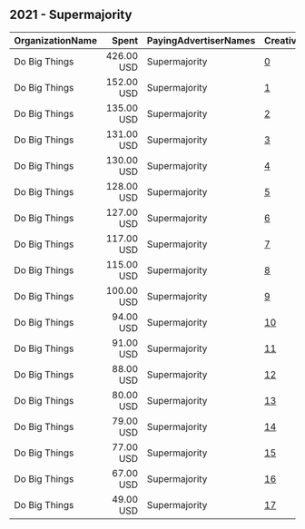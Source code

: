 ## 2021 - Supermajority 
|OrganizationName|Spent|PayingAdvertiserNames|CreativeUrls|Impressions|Genders|AgeBrackets|CountryCodes|BillingAddresses|CandidateBallotInformation|
|:---|---:|:---|:---|---:|:---|:---|:---|:---|:---|
|Do Big Things|426.00 USD|Supermajority|[0](https://www.snap.com/political-ads/asset/7ea6ce9cf83536aca5b201933aad43c7bb412b56fc130b6c69d5bdef4eb64d75?mediaType=jpg)|40,787|FEMALE|18+|united states|"PO Box 128,Mill Valley,94942,US"|Supermajority|
|Do Big Things|152.00 USD|Supermajority|[1](https://www.snap.com/political-ads/asset/e92ad26cca3ad9605bf221601cdcd72a435134a0d6953b82606bd50981867e2b?mediaType=jpg)|19,532|FEMALE|18+|united states|"PO Box 128,Mill Valley,94942,US"|Supermajority|
|Do Big Things|135.00 USD|Supermajority|[2](https://www.snap.com/political-ads/asset/e92ad26cca3ad9605bf221601cdcd72a435134a0d6953b82606bd50981867e2b?mediaType=jpg)|21,593|FEMALE|18+|united states|"PO Box 128,Mill Valley,94942,US"|Supermajority|
|Do Big Things|131.00 USD|Supermajority|[3](https://www.snap.com/political-ads/asset/e92ad26cca3ad9605bf221601cdcd72a435134a0d6953b82606bd50981867e2b?mediaType=jpg)|20,062|FEMALE|18+|united states|"PO Box 128,Mill Valley,94942,US"|Supermajority|
|Do Big Things|130.00 USD|Supermajority|[4](https://www.snap.com/political-ads/asset/e92ad26cca3ad9605bf221601cdcd72a435134a0d6953b82606bd50981867e2b?mediaType=jpg)|18,788|FEMALE|18+|united states|"PO Box 128,Mill Valley,94942,US"|Supermajority|
|Do Big Things|128.00 USD|Supermajority|[5](https://www.snap.com/political-ads/asset/7ea6ce9cf83536aca5b201933aad43c7bb412b56fc130b6c69d5bdef4eb64d75?mediaType=jpg)|14,280|FEMALE|18+|united states|"PO Box 128,Mill Valley,94942,US"|Supermajority|
|Do Big Things|127.00 USD|Supermajority|[6](https://www.snap.com/political-ads/asset/e92ad26cca3ad9605bf221601cdcd72a435134a0d6953b82606bd50981867e2b?mediaType=jpg)|20,545|FEMALE|18+|united states|"PO Box 128,Mill Valley,94942,US"|Supermajority|
|Do Big Things|117.00 USD|Supermajority|[7](https://www.snap.com/political-ads/asset/57e890a98c8069cb9fd9b2a35f70b79862b5b09309cbed4dfab2cdd1e7d16687?mediaType=jpg)|18,049|FEMALE|18+|united states|"PO Box 128,Mill Valley,94942,US"|Supermajority|
|Do Big Things|115.00 USD|Supermajority|[8](https://www.snap.com/political-ads/asset/e7dc67753fcfb1b0ff292aa6bd83481b4bce2c35bc9d4ffa13fca5b69d55cc29?mediaType=jpg)|17,443|FEMALE|18+|united states|"PO Box 128,Mill Valley,94942,US"|Supermajority|
|Do Big Things|100.00 USD|Supermajority|[9](https://www.snap.com/political-ads/asset/e92ad26cca3ad9605bf221601cdcd72a435134a0d6953b82606bd50981867e2b?mediaType=jpg)|14,222|FEMALE|18+|united states|"PO Box 128,Mill Valley,94942,US"|Supermajority|
|Do Big Things|94.00 USD|Supermajority|[10](https://www.snap.com/political-ads/asset/7ea6ce9cf83536aca5b201933aad43c7bb412b56fc130b6c69d5bdef4eb64d75?mediaType=jpg)|11,644|FEMALE|18+|united states|"PO Box 128,Mill Valley,94942,US"|Supermajority|
|Do Big Things|91.00 USD|Supermajority|[11](https://www.snap.com/political-ads/asset/57e890a98c8069cb9fd9b2a35f70b79862b5b09309cbed4dfab2cdd1e7d16687?mediaType=jpg)|11,184|FEMALE|18+|united states|"PO Box 128,Mill Valley,94942,US"|Supermajority|
|Do Big Things|88.00 USD|Supermajority|[12](https://www.snap.com/political-ads/asset/57e890a98c8069cb9fd9b2a35f70b79862b5b09309cbed4dfab2cdd1e7d16687?mediaType=jpg)|14,129|FEMALE|18+|united states|"PO Box 128,Mill Valley,94942,US"|Supermajority|
|Do Big Things|80.00 USD|Supermajority|[13](https://www.snap.com/political-ads/asset/e7dc67753fcfb1b0ff292aa6bd83481b4bce2c35bc9d4ffa13fca5b69d55cc29?mediaType=jpg)|10,538|FEMALE|18+|united states|"PO Box 128,Mill Valley,94942,US"|Supermajority|
|Do Big Things|79.00 USD|Supermajority|[14](https://www.snap.com/political-ads/asset/57e890a98c8069cb9fd9b2a35f70b79862b5b09309cbed4dfab2cdd1e7d16687?mediaType=jpg)|12,910|FEMALE|18+|united states|"PO Box 128,Mill Valley,94942,US"|Supermajority|
|Do Big Things|77.00 USD|Supermajority|[15](https://www.snap.com/political-ads/asset/57e890a98c8069cb9fd9b2a35f70b79862b5b09309cbed4dfab2cdd1e7d16687?mediaType=jpg)|11,974|FEMALE|18+|united states|"PO Box 128,Mill Valley,94942,US"|Supermajority|
|Do Big Things|67.00 USD|Supermajority|[16](https://www.snap.com/political-ads/asset/57e890a98c8069cb9fd9b2a35f70b79862b5b09309cbed4dfab2cdd1e7d16687?mediaType=jpg)|11,791|FEMALE|18+|united states|"PO Box 128,Mill Valley,94942,US"|Supermajority|
|Do Big Things|49.00 USD|Supermajority|[17](https://www.snap.com/political-ads/asset/e7dc67753fcfb1b0ff292aa6bd83481b4bce2c35bc9d4ffa13fca5b69d55cc29?mediaType=jpg)|5,365|FEMALE|18+|united states|"PO Box 128,Mill Valley,94942,US"|Supermajority|
